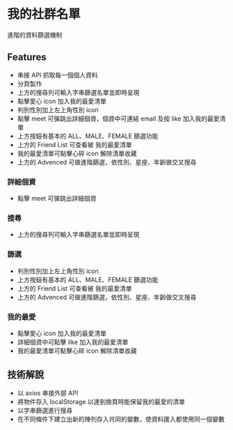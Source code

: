 # 我的社群名單

進階的資料篩選機制

## Features

- 串接 API 抓取每一個個人資料
- 分頁製作
- 上方的搜尋列可輸入字串篩選名單並即時呈現
- 點擊愛心 icon 加入我的最愛清單
- 判別性別加上左上角性別 icon
- 點擊 meet 可彈跳出詳細個資，個資中可連結 email 及按 like 加入我的最愛清單
- 上方按鈕有基本的 ALL、MALE、FEMALE 篩選功能
- 上方的 Friend List 可查看被 我的最愛清單
- 我的最愛清單可點擊心碎 icon 解除清單收藏
- 上方的 Advenced 可做進階篩選，依性別、星座、年齡做交叉搜尋

### 詳細個資

- 點擊 meet 可彈跳出詳細個資

### 搜尋

- 上方的搜尋列可輸入字串篩選名單並即時呈現

### 篩選

- 判別性別加上左上角性別 icon
- 上方按鈕有基本的 ALL、MALE、FEMALE 篩選功能
- 上方的 Friend List 可查看被 我的最愛清單
- 上方的 Advenced 可做進階篩選，依性別、星座、年齡做交叉搜尋

### 我的最愛

- 點擊愛心 icon 加入我的最愛清單
- 詳細個資中可點擊 like 加入我的最愛清單
- 我的最愛清單可點擊心碎 icon 解除清單收藏

## 技術解說

- 以 axios 串接外部 API
- 將物件存入 localStorage 以達到換頁時能保留我的最愛的清單
- 以字串篩選進行搜尋
- 在不同條件下建立出新的陣列存入共同的變數，使資料匯入都使用同一個變數
